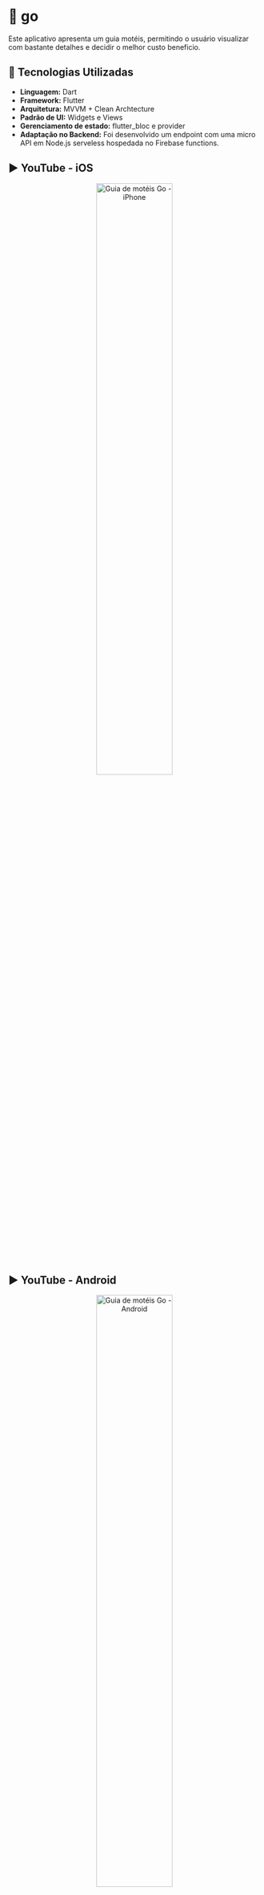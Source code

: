 # 📱 go

Este aplicativo apresenta um guia motéis, permitindo o usuário visualizar com bastante detalhes e decidir o melhor custo beneficio.

## 🚀 Tecnologias Utilizadas

- **Linguagem:** Dart
- **Framework:** Flutter
- **Arquitetura:** MVVM + Clean Archtecture
- **Padrão de UI:** Widgets e Views
- **Gerenciamento de estado:** flutter_bloc e provider
- **Adaptação no Backend:** Foi desenvolvido um endpoint com uma micro API em Node.js serveless hospedada no Firebase functions.

## ▶️ YouTube - iOS

<p align="center">
  <a href= "https://youtube.com/shorts/8xOr-cGAdMA"><img src="https://img.youtube.com/vi/8xOr-cGAdMA/maxresdefault.jpg" alt="Guia de motéis Go - iPhone" border="0" width=55% height=55%></a>
</p>

## ▶️ YouTube - Android

<p align="center">
  <a href= "https://youtube.com/shorts/BOtxeuN0Z4M"><img src="https://img.youtube.com/vi/BOtxeuN0Z4M/maxresdefault.jpg" alt="Guia de motéis Go - Android" border="0" width=55% height=55%></a>
</p>

## ✅ Unit Tests

O projeto inclui testes unitários para garantir a qualidade do código. Os testes são escritos utilizando `mockito` para simulação de dependências e `flutter_test` para validação de widgets.

Para executar os testes, utilize o seguinte comando:

```sh
flutter test 'caminho/para/o/test.dart'
```

## 🛠 Dependências Externas

As seguintes bibliotecas foram utilizadas no projeto:

```yaml
dependencies:
  flutter:
    sdk: flutter

  cupertino_icons: ^1.0.8
  equatable: ^2.0.7
  flutter_bloc: ^9.0.0
  flutter_svg: ^2.0.17
  google_fonts: ^6.2.1
  http: ^1.2.2
  bloc_concurrency: ^0.3.0
  carousel_slider: ^5.0.0
  provider: ^6.1.2

dev_dependencies:
  flutter_test:
    sdk: flutter

  flutter_lints: ^5.0.0
  build_runner: ^2.4.14
  mockito: ^5.4.5
  bloc_test: ^10.0.0
```

## 📂 Estrutura do Projeto

```
lib/
├── app/
│   ├── app.dart
│   ├── models/
│   │   ├── categoria_item_model.dart
│   │   ├── desconto_model.dart
│   │   ├── item_model.dart
│   │   ├── motel_model.dart
│   │   ├── periodo_model.dart
│   │   └── suite_model.dart
│   ├── repositories/
│   │   └── motel_repository.dart
│   ├── services/
│   │   ├── assets.dart
│   │   └── motel_carousel_provider.dart
│   ├── viewmodel/
│   │   ├── motel_bloc.dart
│   │   ├── motel_event.dart
│   │   └── motel_state.dart
│   └── views/
│       ├── pages/
│       │   ├── category_item_page.dart
│       │   ├── home_page.dart
│       │   ├── image_grid_page.dart
│       │   ├── suite_page.dart
│       │   └── under_construction_page.dart
│       ├── atoms/
│       │   ├── custom_app_bar.dart
│       │   ├── custom_floating_button.dart
│       │   ├── home_body.dart
│       │   └── loading_widget.dart
│       ├── molecules/
│       │   ├── error_widget.dart
│       │   ├── motel_carousel_item.dart
│       │   ├── motel_carousel.dart
│       │   ├── slider_dots.dart
│       │   ├── suite_category_item.dart
│       │   ├── suite_display.dart
│       │   ├── suite_header.dart
│       │   ├── suite_list_view.dart
│       │   └── suite_periodos.dart
├── core/
│   ├── extensions/
│   │   ├── context_ext.dart
│   │   ├── string_ext.dart
│   ├── providers/
│   │   └── toggle_provider.dart
│   │   ├── motel_carousel_provider.dart
│   ├── services/
│   │   └── styles.dart
│   │   ├── assets.dart
│   ├── utils/
│   │   ├── core_utils.dart
│   │   ├── typedefs.dart
│   │   └── constatans.dart
│   ├── errors/
│   │   ├── exceptions.dart
│   ├── enums/
│   │   └── model_type.dart
│   ├── environments/
│   │   └── environments.dart
├── assets/
│   ├── icons/
│   │   └── menu.svg
│   ├── images/
│   │   └── under_construction.jpg
└── main.dart


```

## 📌 Instruções para Execução

### Pré-requisitos

Certifique-se de ter instalado:

- [Flutter](https://flutter.dev/docs/get-started/install)
- Dart
- Emulador ou dispositivo físico

### Como rodar o projeto

Clone o repositório:

```sh
git clone https://github.com/alexomantovani/go.git
cd go
```

Instale as dependências:

```sh
flutter pub get
```

Execute o aplicativo:

```sh
flutter run
```
